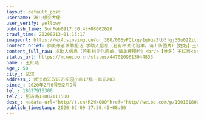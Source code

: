 ```yaml
---
layout: default_post
username: 洲儿想变大佬
user_verify: yellowv
publish_time: SunFeb0917:30:45+08002020
crawl_time: 20200213-01:15:17
imageurl: https://wx4.sinaimg.cn/orj360/006yPQtxgy1gbqa3lb5fgj30u022itld.jpg,https://wx2.sinaimg.cn/orj360/006yPQtxgy1gbqa3lqlcpj30u014078l.jpg,https://wx3.sinaimg.cn/orj360/006yPQtxgy1gbqa3m6b0ij30u0140q7v.jpg,https://wx2.sinaimg.cn/orj360/006yPQtxgy1gbqa3mjicyj30u01400w2.jpg,https://wx4.sinaimg.cn/orj360/006yPQtxgy1gbqa3mw08oj31400u0whd.jpg,https://wx1.sinaimg.cn/orj360/006yPQtxgy1gbqa3nbb4uj31400u0q8r.jpg
content_brief: 肺炎患者求助超话 求助人信息（若有相关化验单，请上传图片）【姓名】王红燕【年龄】50【所在城市】武汉【所在小区、社区】武汉市江汉区万松园小区17栋一单元703【患病时间】2020年2月6号到2月9号【联系方式】18627916300【其他紧急联系人】张诗璐18807111500【病情描述】  ...全文
content_full_raw: 求助人信息（若有相关化验单，请上传图片）<br/>【姓名】王红燕<br/>【年龄】50<br/>【所在城市】武汉<br/>【所在小区、社区】武汉市江汉区万松园小区17栋一单元703<br/>【患病时间】2020年2月6号到2月9号<br/>【联系方式】18627916300<br/>【其他紧急联系人】张诗璐18807111500<br/>【病情描述】<adata-url="http://t.cn/R2WxQOQ"href="http://weibo.com/p/1001018008642010000000000"data-hide=""><spanclass='url-icon'><imgstyle='width:1rem;height:1rem'src='https://h5.sinaimg.cn/upload/2015/09/25/3/timeline_card_small_location_default.png'></span><spanclass="surl-text">武汉</span></a>
status_url: https://m.weibo.cn/status/4470109613944833
name_: 王红燕
age_: 50
city_: 武汉
address_: 武汉市江汉区万松园小区17栋一单元703
since_: 2020年2月6号到2月9号
tel_: 18627916300
tel2_: 张诗璐18807111500
desc_: <adata-url="http//t.cn/R2WxQOQ"href="http//weibo.com/p/1001018008642010000000000"data-hide=""><spanclass='url-icon'><imgstyle='width1rem;height1rem'src='https//h5.sinaimg.cn/upload/2015/09/25/3/timeline_card_small_location_default.png'></span><spanclass="surl-text">武汉</span></a>
publish_timestamp: 2020-02-09 17:30:45+08:00
---
```


